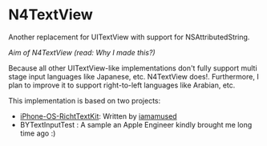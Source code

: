 # N4TextView 
Another replacement for UITextView with support for NSAttributedString.

*Aim of N4TextView (read: Why I made this?)*

Because all other UITextView-like implementations don't fully support multi stage input languages like Japanese, etc.
N4TextView does!. Furthermore, I plan to improve it to support right-to-left languages like Arabian, etc.

This implementation is based on two projects:

- [iPhone-OS-RichtTextKit][1]: Written by [iamamused][2]
- BYTextInputTest : A sample an Apple Engineer kindly brought me long time ago :)


[1]:https://github.com/iamamused/iPhone-OS-RTFKit
[2]:http://jeffreysambells.com/